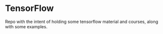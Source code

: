 # TensorFlow

Repo with the intent of holding some tensorflow material and courses, along with some examples.
